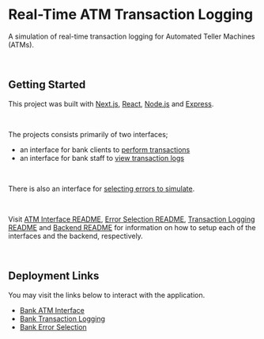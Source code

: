 # Real-Time ATM Transaction Logging

A simulation of real-time transaction logging for Automated Teller Machines (ATMs).

<br>

## Getting Started

This project was built with [Next.js](https://nextjs.org/), [React](https://react.dev/), [Node.js](https://nodejs.org/en) and [Express](https://expressjs.com/).

<br>

The projects consists primarily of two interfaces;

- an interface for bank clients to [perform transactions](./bank-atm-interface/)
- an interface for bank staff to [view transaction logs](./bank-transaction-logs/)

<br>

There is also an interface for [selecting errors to simulate](./bank-error-selection/).

<br>

Visit [ATM Interface README](./bank-atm-interface/README.md), [Error Selection README](./bank-error-selection/README.md), [Transaction Logging README](./bank-transaction-logs/README.md) and [Backend README](./bank-backend/README.md) for information on how to setup each of the interfaces and the backend, respectively.

<br>

## Deployment Links

You may visit the links below to interact with the application.

- [Bank ATM Interface](https://bank-atm-banking.vercel.app/)
- [Bank Transaction Logging](https://bank-transaction-logs.vercel.app/)
- [Bank Error Selection](https://bank-error-selection.vercel.app/)
